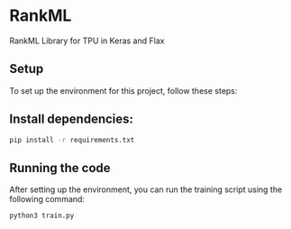 # RankML
RankML Library for TPU in Keras and Flax

## Setup

To set up the environment for this project, follow these steps:

## Install dependencies:
```bash
pip install -r requirements.txt
```

## Running the code

After setting up the environment, you can run the training script using the following command:

```bash
python3 train.py
```